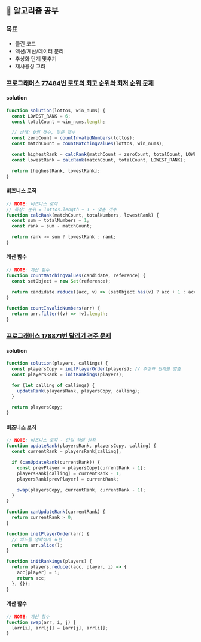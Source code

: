 ## 📖 알고리즘 공부

### 목표

- 클린 코드
- 액션/계산/데이터 분리
- 추상화 단계 맞추기
- 재사용성 고려

### [프로그래머스 77484번 로또의 최고 순위와 최저 순위 문제](https://school.programmers.co.kr/learn/courses/30/lessons/77484)

#### solution

```js
function solution(lottos, win_nums) {
  const LOWEST_RANK = 6;
  const totalCount = win_nums.length;

  // 상태: 0의 갯수, 맞춘 갯수
  const zeroCount = countInvalidNumbers(lottos);
  const matchCount = countMatchingValues(lottos, win_nums);

  const highestRank = calcRank(matchCount + zeroCount, totalCount, LOWEST_RANK);
  const lowestRank = calcRank(matchCount, totalCount, LOWEST_RANK);

  return [highestRank, lowestRank];
}
```

#### 비즈니스 로직

```js
// NOTE: 비즈니스 로직
// 특징: 순위 = lottos.length + 1 - 맞춘 갯수
function calcRank(matchCount, totalNumbers, lowestRank) {
  const sum = totalNumbers + 1;
  const rank = sum - matchCount;

  return rank >= sum ? lowestRank : rank;
}
```

#### 계산 함수

```js
// NOTE: 계산 함수
function countMatchingValues(candidate, reference) {
  const setObject = new Set(reference);

  return candidate.reduce((acc, v) => (setObject.has(v) ? acc + 1 : acc), 0);
}

function countInvalidNumbers(arr) {
  return arr.filter((v) => !v).length;
}
```

### [프로그래머스 178871번 달리기 경주 문제](https://school.programmers.co.kr/learn/courses/30/lessons/178871)

#### solution

```js
function solution(players, callings) {
  const playersCopy = initPlayerOrder(players); // 추상화 단계를 맞춤
  const playersRank = initRankings(players);

  for (let calling of callings) {
    updateRank(playersRank, playersCopy, calling);
  }

  return playersCopy;
}
```

#### 비즈니스 로직

```js
// NOTE: 비즈니스 로직 - 단일 책임 원칙
function updateRank(playersRank, playersCopy, calling) {
  const currentRank = playersRank[calling];

  if (canUpdateRank(currentRank)) {
    const prevPlayer = playersCopy[currentRank - 1];
    playersRank[calling] = currentRank - 1;
    playersRank[prevPlayer] = currentRank;

    swap(playersCopy, currentRank, currentRank - 1);
  }
}

function canUpdateRank(currentRank) {
  return currentRank > 0;
}

function initPlayerOrder(arr) {
  // 의도를 명확하게 표현
  return arr.slice();
}

function initRankings(players) {
  return players.reduce((acc, player, i) => {
    acc[player] = i;
    return acc;
  }, {});
}
```

#### 계산 함수

```js
// NOTE: 계산 함수
function swap(arr, i, j) {
  [arr[i], arr[j]] = [arr[j], arr[i]];
}
```
